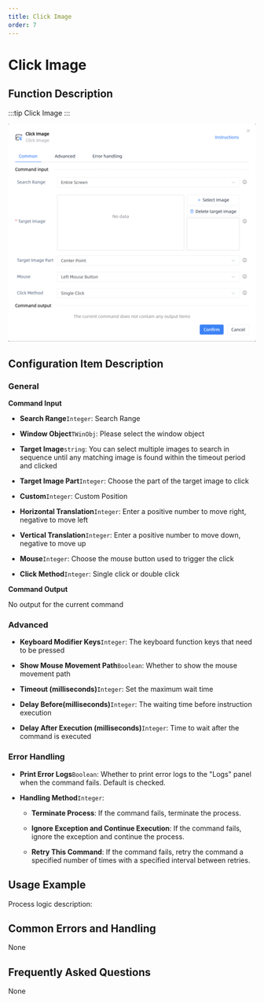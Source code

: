 ```yaml
---
title: Click Image
order: 7
---
```


# Click Image

## Function Description

:::tip 
Click Image
:::

![Click Image](../../assets/Click%20Image_command.png)

## Configuration Item Description

### General

**Command Input**

- **Search Range**`Integer`: Search Range

- **Window Object**`TWinObj`: Please select the window object

- **Target Image**`string`: You can select multiple images to search in sequence until any matching image is found within the timeout period and clicked

- **Target Image Part**`Integer`: Choose the part of the target image to click

- **Custom**`Integer`: Custom Position

- **Horizontal Translation**`Integer`: Enter a positive number to move right, negative to move left

- **Vertical Translation**`Integer`: Enter a positive number to move down, negative to move up

- **Mouse**`Integer`: Choose the mouse button used to trigger the click

- **Click Method**`Integer`: Single click or double click


**Command Output**

No output for the current command

### Advanced

- **Keyboard Modifier Keys**`Integer`: The keyboard function keys that need to be pressed

- **Show Mouse Movement Path**`Boolean`: Whether to show the mouse movement path

- **Timeout (milliseconds)**`Integer`: Set the maximum wait time

- **Delay Before(milliseconds)**`Integer`: The waiting time before instruction execution

- **Delay After Execution (milliseconds)**`Integer`: Time to wait after the command is executed

### Error Handling

- **Print Error Logs**`Boolean`: Whether to print error logs to the "Logs" panel when the command fails. Default is checked. 

- **Handling Method**`Integer`:

    - **Terminate Process**: If the command fails, terminate the process.

    - **Ignore Exception and Continue Execution**: If the command fails, ignore the exception and continue the process.

    - **Retry This Command**: If the command fails, retry the command a specified number of times with a specified interval between retries.

## Usage Example

Process logic description:

## Common Errors and Handling

None

## Frequently Asked Questions

None

